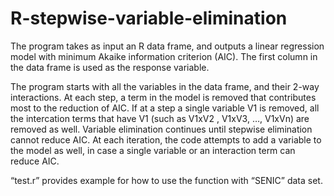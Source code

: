 ﻿# R-stepwise-variable-elimination


The program takes as input an R data frame, and outputs a linear regression model with minimum Akaike information criterion (AIC). The first column in the data frame is used as the response variable. 

The program starts with all the variables in the data frame, and their 2-way interactions. At each step, a term in the model is removed that contributes most to the reduction of AIC. If at a step a single variable V1 is removed, all the intercation terms that have V1 (such as V1xV2 , V1xV3, …, V1xVn) are removed as well. Variable elimination continues until stepwise elimination cannot reduce AIC.
At each iteration, the code attempts to add a variable to the model as well, in case a single variable or an interaction term can reduce AIC.

“test.r” provides example for how to use the function with “SENIC” data set. 
